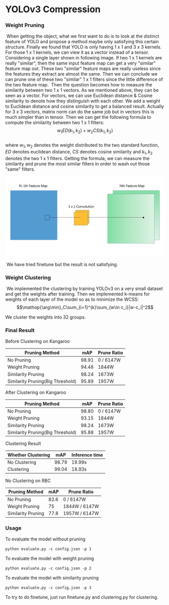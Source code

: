 # YOLOv3 Compression 

### Weight Pruning

​	When getting the object, what we first want to do is to look at the distinct feature of YOLO and propose a method maybe only satisfying this certain structure. Finally we found that YOLO is only having 1 x 1 and 3 x 3 kernels. For those 1 x 1 kernels, we can view it as a vector instead of a tensor. Considering a single layer shown in following image. If two 1 x 1 kernels are really "similar", then the same input feature map can get a very "similar" feature map out. These two "similar" feature maps are really useless since the features they extract are almost the same. Then we can conclude we can prune one of these two "similar" 1 x 1 filters since the little difference of the two feature map.
​	Then the question becomes how to measure the similarity between two 1 x 1 vectors. As we mentioned above, they can be seen as a vector. For vectors, we can use Euclidean distance \& Cosine similarity to denote how they distinguish with each other. We add a weight to Euclidean distance and cosine similarity to get a balanced result. Actually for 3 x 3 vectors, matrix norm can do the same job but in vectors this is much simpler than in tensor. Then we can get the following formula to compute the similarity between two 1 x 1 filters:
​          							$$ w_1ED(k_1, k_2) + w_2CS(k_1, k_2) $$ 		
where $w_1, w_2$ denotes the weight distributed to the two standard function, $ED$ denotes euclidean distance, $CS$ denotes cosine similarity and $k_1, k_2$ denotes the two 1 x 1 filters. Getting the formula, we can measure the similarity and prune the most similar filters in order to wash out those "same" filters.

![similarity](./Similarity.png)

​	We have tried finetune but the result is not satisfying.

### Weight Clustering

​	We implemented the clustering by training YOLOv3 on a very small dataset and get the weights after training. Then we implemented k-means for weights of each layer of the model so as to minimize the WCSS:
 								$$\mathop{\arg\min}_C\sum_{i=1}^{k}\sum_{w\in c_i}|w-c_i|^2$$

We cluster the weights into 32 groups.

### Final Result

Before Clustering on Kangaroo

| Pruning Method                    | mAP   | Prune Ratio |
| --------------------------------- | ----- | ----------- |
| No Pruning                        | 98.91 | 0 / 6147W   |
| Weight Pruning                    | 94.48 | 1844W       |
| Similarity Pruning                | 98.24 | 1673W       |
| Similarity Pruning(Big Threshold) | 95.89 | 1957W       |

After Clustering on Kangaroo

| Pruning Method                    | mAP   | Prune Ratio |
| --------------------------------- | ----- | ----------- |
| No Pruning                        | 98.80 | 0 / 6147W   |
| Weight Pruning                    | 93.15 | 1844W       |
| Similarity Pruning                | 98.24 | 1673W       |
| Similarity Pruning(Big Threshold) | 95.88 | 1957W       |

Clustering Result

| Whether Clustering | mAP   | Inference time |
| ------------------ | ----- | -------------- |
| No Clustering      | 98.79 | 19.99s         |
| Clustering         | 99.04 | 18.93s         |

No Clustering on RBC

| Pruning Method     | mAP  | Prune Ratio   |
| ------------------ | ---- | ------------- |
| No Pruning         | 82.6 | 0 / 6147W     |
| Weight Pruning     | 75   | 1844W / 6147W |
| Similarity Pruning | 77.8 | 1957W / 6147W |

### Usage

To evaluate the model without pruning

```
python evaluate.py -c config.json -p 1
```

To evaluate the model with weight pruning

```
python evaluate.py -c config.json -p 2
```

To evaluate the model with similarity pruning

```
python evaluate.py -c config.json -p 3
```

To try to do finetune, just run finetune.py and clustering.py for clustering.